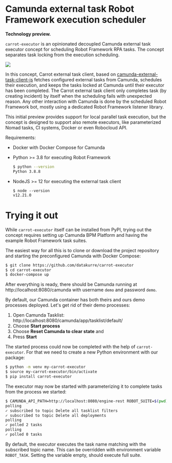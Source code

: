Camunda external task Robot Framework execution scheduler
=========================================================

**Technology preview.**

`carrot-executor` is an opinionated decoupled Camunda external task executor concept for scheduling Robot Framework RPA tasks. The concept separates task locking from the execution scheduling.

[![](https://mermaid.ink/img/eyJjb2RlIjoic2VxdWVuY2VEaWFncmFtXG4gICAgcGFydGljaXBhbnQgQ2Fycm90XG4gICAgcGFydGljaXBhbnQgRXhlY3V0b3JcbiAgICBwYXJ0aWNpcGFudCBSb2JvdFxuICAgIENhcnJvdC0-PkNhbXVuZGE6IEZldGNoIGFuZCBsb2NrXG4gICAgQ2FtdW5kYS0tPj5DYXJyb3Q6IFRhc2tcbiAgICBwYXJcbiAgICBDYXJyb3QtPj4rRXhlY3V0b3I6IFNjaGVkdWxlXG4gICAgRXhlY3V0b3ItPj4rUm9ib3Q6IEV4ZWN1dGVcbiAgICBSb2JvdC0-PkNhbXVuZGE6IEdldCB0YXNrIHZhcmlhYmxlXG4gICAgQ2FtdW5kYS0tPj5Sb2JvdDogVmFyaWFibGUgdmFsdWVcbiAgICBSb2JvdC0-PkNhbXVuZGE6IFNldCB0YXNrIHZhcmlhYmxlXG4gICAgYWx0XG4gICAgUm9ib3QtPj5DYW11bmRhOiBDb21wbGV0ZSB0YXNrXG4gICAgZW5kXG4gICAgYWx0XG4gICAgUm9ib3QtPj5DYW11bmRhOiBIYW5kbGUgZmFpbHVyZVxuICAgIGVuZFxuICAgIGFsdFxuICAgIFJvYm90LT4-Q2FtdW5kYTogSGFuZGxlIEJQTU4gZXJyb1xuICAgIGVuZFxuICAgIFJvYm90LS0-Pi1FeGVjdXRvcjogW2V4aXQgY29kZV1cbiAgICBlbmRcbiAgICBsb29wIFxuICAgIENhcnJvdC0-PkV4ZWN1dG9yOiBQb2xsIHN0YXR1c1xuICAgIGFsdFxuICAgIEV4ZWN1dG9yLS0-PkNhcnJvdDogW3BlbmRpbmddXG4gICAgQ2Fycm90LT4-Q2FtdW5kYTogRXh0ZW5kIGxvY2tcbiAgICBlbmRcbiAgICBhbHRcbiAgICBFeGVjdXRvci0tPj4tQ2Fycm90OiBbY29tcGxldGVkXVxuICAgIGVuZFxuICAgIGVuZCIsIm1lcm1haWQiOnsidGhlbWUiOiJkZWZhdWx0In0sInVwZGF0ZUVkaXRvciI6ZmFsc2UsImF1dG9TeW5jIjp0cnVlLCJ1cGRhdGVEaWFncmFtIjpmYWxzZX0)](https://mermaid-js.github.io/mermaid-live-editor/edit/##eyJjb2RlIjoic2VxdWVuY2VEaWFncmFtXG4gICAgcGFydGljaXBhbnQgQ2Fycm90XG4gICAgcGFydGljaXBhbnQgRXhlY3V0b3JcbiAgICBwYXJ0aWNpcGFudCBSb2JvdFxuXG4gICAgQ2Fycm90LT4-Q2FtdW5kYTogRmV0Y2ggYW5kIGxvY2tcbiAgICBDYW11bmRhLS0-PkNhcnJvdDogVGFza1xuICAgIHBhclxuICAgIENhcnJvdC0-PitFeGVjdXRvcjogU2NoZWR1bGVcbiAgICBFeGVjdXRvci0-PitSb2JvdDogRXhlY3V0ZVxuICAgIFJvYm90LT4-Q2FtdW5kYTogR2V0IHRhc2sgdmFyaWFibGVcbiAgICBDYW11bmRhLS0-PlJvYm90OiBWYXJpYWJsZSB2YWx1ZVxuICAgIFJvYm90LT4-Q2FtdW5kYTogU2V0IHRhc2sgdmFyaWFibGVcbiAgICBhbHRcbiAgICBSb2JvdC0-PkNhbXVuZGE6IENvbXBsZXRlIHRhc2tcbiAgICBlbmRcbiAgICBhbHRcbiAgICBSb2JvdC0-PkNhbXVuZGE6IEhhbmRsZSBmYWlsdXJlXG4gICAgZW5kXG4gICAgYWx0XG4gICAgUm9ib3QtPj5DYW11bmRhOiBIYW5kbGUgQlBNTiBlcnJvXG4gICAgZW5kXG4gICAgUm9ib3QtLT4-LUV4ZWN1dG9yOiBbZXhpdCBjb2RlXVxuICAgIGVuZFxuICAgIGxvb3AgXG4gICAgQ2Fycm90LT4-RXhlY3V0b3I6IFBvbGwgc3RhdHVzXG4gICAgYWx0XG4gICAgRXhlY3V0b3ItLT4-Q2Fycm90OiBbcGVuZGluZ11cbiAgICBDYXJyb3QtPj5DYW11bmRhOiBFeHRlbmQgbG9ja1xuICAgIGVuZFxuICAgIGFsdFxuICAgIEV4ZWN1dG9yLS0-Pi1DYXJyb3Q6IFtjb21wbGV0ZWRdXG4gICAgZW5kXG4gICAgZW5kIiwibWVybWFpZCI6IntcbiAgXCJ0aGVtZVwiOiBcImRlZmF1bHRcIlxufSIsInVwZGF0ZUVkaXRvciI6ZmFsc2UsImF1dG9TeW5jIjp0cnVlLCJ1cGRhdGVEaWFncmFtIjpmYWxzZX0)

In this concept, Carrot external task client, based on [camunda-external-task-client-js](https://github.com/camunda/camunda-external-task-client-js) fetches configured external tasks from Camunda, schedules their execution, and keeps the tasks locked at Camunda until their executor has been completed. The Carrot external task client only completes task (by creating incident) by itself when the scheduling fails with unexpected reason. Any other interaction with Camunda is done by the scheduled Robot Framework bot, mostly using a dedicated Robot Framework listener library.

This initial preview provides support for local parallel task execution, but the concept is designed to support also remote executors, like parameterized Nomad tasks, CI systems, Docker or even Robocloud API.

Requirements:

* Docker with Docker Compose for Camunda

* Python >= 3.8 for executing Robot Framework

  ```bash
  $ python --version
  Python 3.8.8
  ```

* NodeJS >= 12 for executing the external task client

  ```
  $ node --version
  v12.21.0
  ```


Trying it out
=============

While `carrot-executor` itself can be installed from PyPI, trying out the concept requires setting up Camunda BPM Platform and having the example Robot Framework task suites.

The easiest way for all this is to clone or download the project repository and starting the preconfigured Camunda with Docker Compose:

```bash
$ git clone https://github.com/datakurre/carrot-executor
$ cd carrot-executor
$ docker-compose up
```

After everything is ready, there should be Camunda running at http://localhost:8080/camunda with username `demo` and password `demo`.

By default, our Camunda container has both theirs and ours demo processes deployed. Let's get rid of their demo processes:

1. Open Camunda Tasklist: http://localhost:8080/camunda/app/tasklist/default/
2. Choose **Start process**
3. Choose **Reset Camunda to clear state** and
4. Press **Start**

The started process could now be completed with the help of `carrot-executor`. For that we need to create a new Python environment with our package:

```bash
$ python -m venv my-carrot-executor
$ source my-carrot-executor/bin/activate
$ pip install carrot-executor
```

The executor may now be started with parameterizing it to complete tasks from the process we started:

```bash
$ CAMUNDA_API_PATH=http://localhost:8080/engine-rest ROBOT_SUITE=$(pwd)/robot/reset.robot CAMUNDA_TOPIC="Delete all tasklist filters,Delete all deployments" carrot-executor
polling
✓ subscribed to topic Delete all tasklist filters
✓ subscribed to topic Delete all deployments
polling
✓ polled 2 tasks
polling
✓ polled 0 tasks
```

By default, the executor executes the task name matching with the subscribed topic name. This can be overridden with environment variable `ROBOT_TASK`. Setting the variable empty, should execute full suite.
